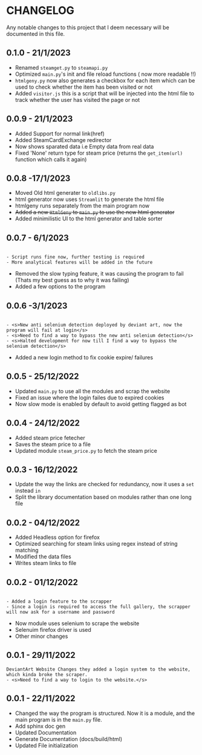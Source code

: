 # CHANGELOG

Any notable changes to this project that I deem necessary will be documented in this file.

## 0.1.0 - 21/1/2023

- Renamed `steamget.py` to `steamapi.py`
- Optimized `main.py`'s init and file reload functions ( now more readable !!)
- `htmlgeny.py` now also generates a checkbox for each item which can be used to check whether the item has been visited or not
- Added `visitor.js` this is a script that will be injected into the html file to track whether the user has visited the page or not

## 0.0.9 - 21/1/2023

- Added Support for normal link(href)
- Added SteamCardExchange redirector
- Now shows sparated data i.e Empty data from real data
- Fixed 'None' return type for steam price (returns the `get_item(url)` function which calls it again)

## 0.0.8 -17/1/2023

- Moved Old html generater to `oldlibs.py`
- html generator now uses `Streamlit` to generate the html file
- htmlgeny runs separately from the main program now
- <s>Added a new `HtmlGeny` to `main.py` to use the new html generator </s>
- Added minimilistic UI to the html generator and table sorter

## 0.0.7 - 6/1/2023

```{important}

- Script runs fine now, further testing is required
- More analytical features will be added in the future

```

- Removed the slow typing feature, it was causing the program to fail (Thats my best guess as to why it was failing)
- Added a few options to the program

## 0.0.6 -3/1/2023

```{warning}

- <s>New anti selenium detection deployed by deviant art, now the program will fail at login</s>
- <s>Need to find a way to bypass the new anti selenium detection</s>
- <s>Halted development for now till I find a way to bypass the selenium detection</s>

```

- Added a new login method to fix cookie expire/ failures

## 0.0.5 - 25/12/2022

- Updated `main.py` to use all the modules and scrap the website
- Fixed an issue where the login failes due to expired cookies
- Now slow mode is enabled by default to avoid getting flagged as bot

## 0.0.4 - 24/12/2022

- Added steam price fetecher
- Saves the steam price to a file
- Updated module `steam_price.py` to fetch the steam price

## 0.0.3 - 16/12/2022

- Update the way the links are checked for redundancy, now it uses a `set` instead `in`
- Split the library documentation based on modules rather than one long file

## 0.0.2 - 04/12/2022

- Added Headless option for firefox
- Optimized searching for steam links using regex instead of string matching
- Modified the data files
- Writes steam links to file

## 0.0.2 - 01/12/2022

```{important}

- Added a login feature to the scrapper
- Since a login is required to access the full gallery, the scrapper will now ask for a username and password
```

- Now module uses selenium to scrape the website
- Selenuim firefox driver is used
- Other minor changes

## 0.0.1 - 29/11/2022

```{Warning}
DeviantArt Website Changes they added a login system to the website, which kinda broke the scraper.
- <s>Need to find a way to login to the website.</s>
```

## 0.0.1 - 22/11/2022

- Changed the way the program is structured. Now it is a module, and the main program is in the `main.py` file.
- Add sphinx doc gen
- Updated Documentation
- Generate Documentation (docs/build/html)
- Updated File initialization
